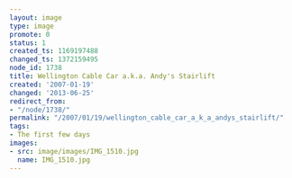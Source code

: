 ```yaml
---
layout: image
type: image
promote: 0
status: 1
created_ts: 1169197488
changed_ts: 1372159495
node_id: 1738
title: Wellington Cable Car a.k.a. Andy's Stairlift
created: '2007-01-19'
changed: '2013-06-25'
redirect_from:
- "/node/1738/"
permalink: "/2007/01/19/wellington_cable_car_a_k_a_andys_stairlift/"
tags:
- The first few days
images:
- src: image/images/IMG_1510.jpg
  name: IMG_1510.jpg
---
```



